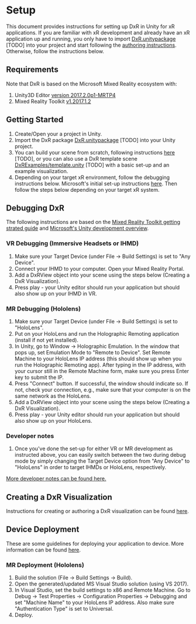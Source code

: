 # Setup

This document provides instructions for setting up DxR in Unity for xR applications. If you are familiar with xR development and already have an xR application up and running, you only have to import [DxR.unitypackage]() [TODO] into your project and start following the [authoring instructions](AUTHORING.md). Otherwise, follow the instructions below. 

## Requirements

Note that DxR is based on the Microsoft Mixed Reality ecosystem with: 

1. Unity3D Editor [version 2017.2.0p1-MRTP4](http://beta.unity3d.com/download/b1565bfe4a0c/UnityDownloadAssistant.exe) 
2. Mixed Reality Toolkit [v1.2017.1.2](https://github.com/Microsoft/MixedRealityToolkit-Unity/releases/tag/v1.2017.2.0)

## Getting Started

1. Create/Open your a project in Unity. 
2. Import the DxR package [DxR.unitypackage]() [TODO] into your Unity project.
3. You can build your scene from scratch, following instructions [here]() [TODO], or you can also use a DxR template scene [DxRExamples/template.unity]() [TODO] with a basic set-up and an example visualization.
4. Depending on your target xR environment, follow the debugging instructions below.
Microsoft's initial set-up instructions [here](https://developer.microsoft.com/en-us/windows/mixed-reality/unity_development_overview). Then follow the steps below depending on your target xR system. 

## Debugging DxR

The following instructions are based on the [Mixed Reality Toolkit getting strated guide](https://github.com/Microsoft/MixedRealityToolkit-Unity/blob/master/GettingStarted.md) and [Microsoft's Unity development overview](https://developer.microsoft.com/en-us/windows/mixed-reality/unity_development_overview).

### VR Debugging (Immersive Headsets or IHMD)
1. Make sure your Target Device (under File -> Build Settings) is set to "Any Device".
2. Connect your IHMD to your computer. Open your Mixed Reality Portal.
3. Add a DxRView object into your scene using the steps below (Creating a DxR Visualization).
4. Press play - your Unity editor should run your application but should also show up on your IHMD in VR.

### MR Debugging (Hololens)
1. Make sure your Target Device (under File -> Build Settings) is set to "HoloLens".
2. Put on your HoloLens and run the Holographic Remoting application (install if not yet installed). 
3. In Unity, go to Window -> Holographic Emulation. In the window that pops up, set Emulation Mode to "Remote to Device". Set Remote Machine to your HoloLens IP address (this should show up when you run the Holographic Remoting app). After typing in the IP address, with your cursor still in the Remote Machine form, make sure you press Enter key to submit the IP.
4. Press "Connect" button. If successful, the window should indicate so. If not, check your connection, e.g., make sure that your computer is on the same network as the HoloLens.
5. Add a DxRView object into your scene using the steps below (Creating a DxR Visualization).
6. Press play - your Unity editor should run your application but should also show up on your HoloLens.

### Developer notes
1. Once you've done the set-up for either VR or MR development as instructed above, you can easily switch between the two during debug mode by simply changing the Target Device option from "Any Device" to "HoloLens" in order to target IHMDs or HoloLens, respectively.

[More developer notes can be found here.](Development.md)

## Creating a DxR Visualization

Instructions for creating or authoring a DxR visualization can be found [here](AUTHORING.md).

## Device Deployment

These are some guidelines for deploying your application to device. More information can be found [here](https://developer.microsoft.com/en-us/windows/mixed-reality/using_visual_studio).

<!--
### VR Deployment (Immersive Headsets or IHMD)
1. Build the solution (File -> Build Settings -> Build). 
2. Open the generated/updated MS Visual Studio solution (using VS 2017). 
3. In Visual Studio, set the build settings to x86 and Local Machine. 
4. Deploy.
-->

### MR Deployment (Hololens)
1. Build the solution (File -> Build Settings -> Build). 
2. Open the generated/updated MS Visual Studio solution (using VS 2017). 
3. In Visual Studio, set the build settings to x86 and Remote Machine. Go to Debug -> Test Properties -> Configuration Properties -> Debugging and set "Machine Name" to your HoloLens IP address. Also make sure "Authentication Type" is set to Universal.
4. Deploy.

